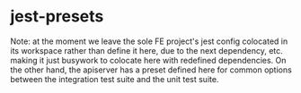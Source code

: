 # jest-presets

Note: at the moment we leave the sole FE project's jest config colocated
in its workspace rather than define it here, due to the next dependency,
etc. making it just busywork to colocate here with redefined dependencies.
On the other hand, the apiserver has a preset defined here for common
options between the integration test suite and the unit test suite.

